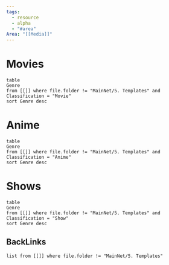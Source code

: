 ```yaml
---
tags:
  - resource
  - alpha
  - "#area"
Area: "[[Media]]"
---
```


# Movies
```dataview
table
Genre
from [[]] where file.folder != "MainNet/5. Templates" and Classification = "Movie"
sort Genre desc
```

# Anime
```dataview
table
Genre
from [[]] where file.folder != "MainNet/5. Templates" and Classification = "Anime"
sort Genre desc
```

# Shows
```dataview
table
Genre
from [[]] where file.folder != "MainNet/5. Templates" and Classification = "Show"
sort Genre desc
```


## BackLinks

```dataview
list from [[]] where file.folder != "MainNet/5. Templates"
```
